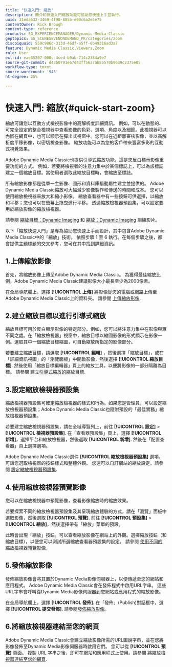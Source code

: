 ```yaml
---
title: "快速入門: 縮放"
description: 簡介和快速入門縮放功能可協助您快速上手並執行。
uuid: 31eda632-3469-4f90-885b-e90c6a2e5e75
contentOwner: Rick Brough
content-type: reference
products: SG_EXPERIENCEMANAGER/Dynamic-Media-Classic
geptopics: SG_SCENESEVENONDEMAND_PK/categories/zoom
discoiquuid: 559c986d-313d-46df-a5ff-0b49316ad3a7
feature: Dynamic Media Classic,Viewers,Zoom
role: User
exl-id: eae35207-000c-4ced-b9ab-714c2384a9e7
source-git-commit: d43b0791e67d43ff56a7ab85570b9639c2375e05
workflow-type: tm+mt
source-wordcount: '945'
ht-degree: 25%

---
```


# 快速入門: 縮放{#quick-start-zoom}

縮放可讓您以互動方式檢視影像中的高解析度詳細資訊。 例如，可以在動態的、可完全設定的整合檢視器中查看影像的色彩、選項、角度以及細節。此檢視器可以內嵌在網頁中，也可以顯示在彈出式視窗中。您可以在近距離審核影像，並以高解析度平移影像，以密切檢查影像。 縮放功能可以為您的客戶帶來豐富多彩的互動式視覺效果。

Adobe Dynamic Media Classic也提供引導式縮放功能，這是您反白標示影像重要功能的方式。 例如，若要將檢視者的注意力集中於某個標誌上，可以為該標誌建立一個縮放目標。當使用者選取此縮放目標時，會縮放至標誌。

所有縮放影像都是從單一主影像、圖形和資料庫驅動屬性建立並提供的。 Adobe Dynamic Media Classic縮放可大幅減少影像製作和傳送的時間和成本。 您可以使用縮放檢視器來放大和縮小影像。 縮放查看器中有一些按鈕可供選擇，以縮放和平移；您也可以在螢幕上拖曳進行平移。 透過縮放檢視器預設集，可以設定要用於縮放影像的縮放檢視器。

請參閱 [縮放目標：Dynamic Imaging](https://s7d5.scene7.com/s7viewers/html5/VideoViewer.html?videoserverurl=https://s7d5.scene7.com/is/content/&amp;emailurl=https://s7d5.scene7.com/s7/emailFriend&amp;serverUrl=https://s7d5.scene7.com/is/image/&amp;config=Scene7SharedAssets/Universal_HTML5_Video&amp;contenturl=https://s7d5.scene7.com/skins/&amp;asset=S7tutorials/559_Zoom%20Target%20Tool_converted%20renamed_Dynamic%20Imaging-AVS) 和 [縮放：Dynamic Imaging](https://s7d5.scene7.com/s7viewers/html5/VideoViewer.html?videoserverurl=https://s7d5.scene7.com/is/content/&amp;emailurl=https://s7d5.scene7.com/s7/emailFriend&amp;serverUrl=https://s7d5.scene7.com/is/image/&amp;config=Scene7SharedAssets/Universal_HTML5_Video&amp;contenturl=https://s7d5.scene7.com/skins/&amp;asset=S7tutorials/560_Zoom_converted%20renamed_Dynamic%20Imaging-AVS) 訓練影片。

以下「縮放快速入門」是專為協助您快速上手而設計，其中包含Adobe Dynamic Media Classic中的「縮放」技術。 依照步驟 1 至 6 執行。在每個步驟之後，都會提供主題標題的交叉參考，您可在其中找到詳細資訊。

## 1.上傳縮放影像

首先，將縮放影像上傳至Adobe Dynamic Media Classic。 為獲得最佳縮放比例，Adobe Dynamic Media Classic建議影像大小最長至少為2000像素。

在全局導航欄上，選擇 **[!UICONTROL 上傳]** 將影像從您的電腦或網路上傳至Adobe Dynamic Media Classic上的資料夾。 請參閱 [上傳縮放影像](uploading-zoom-images.md#uploading_zoom_images).

## 2.建立縮放目標以進行引導式縮放

縮放目標可用於反白顯示影像的特定部分。例如，您可以將注意力集中在影像與眾不同之處。在「縮放檢視器」視窗中，縮放目標以縮圖影像的形式顯示在影像一側。選取其中一個縮放目標縮圖，可自動縮放所指定的影像部分。

若要建立縮放目標，請選取 **[!UICONTROL 編輯]** ，然後選擇「縮放目標」，或在「詳細資訊視圖」的「瀏覽面板」中開啟影像，然後選擇 **[!UICONTROL 縮放目標]**. 然後使用「縮放目標編輯器」頁上的縮放工具，以便將影像的一部分隔離為目標。 請參閱 [建立引導式縮放的縮放目標](creating-zoom-targets-guided-zoom.md#creating_zoom_targets_for_guided_zoom).

## 3.設定縮放檢視器預設集

縮放檢視器預設集可確定縮放檢視器的樣式和行為。如果您是管理員，可以設定縮放檢視器預設集；Adobe Dynamic Media Classic也隨附預設的「最佳實務」縮放檢視器預設集。

若要建立縮放檢視器預設集，請在全域導覽列上，前往 **[!UICONTROL 設定]** > **[!UICONTROL 檢視器預設集]**. 在「查看器預設集」頁上，選擇 **[!UICONTROL 新增]**，選擇平台和縮放檢視器，然後選取 **[!UICONTROL 新增]**. 然後在「配置查看器」頁上選擇選項。

Adobe Dynamic Media Classic選件 **[!UICONTROL 縮放檢視器預設集]** 選項，可讓您選取檢視器的按鈕樣式和整體外觀。 您還可以自訂網站的縮放設定。請參閱 [設定縮放檢視器預設集](setting-zoom-viewer-presets.md#setting_up_zoom_viewer_presets).

## 4.使用縮放檢視器預覽影像

您可以在縮放檢視器中預覽影像，查看影像縮放時的縮放效果。

若要探索不同的縮放檢視器預設集及其呈現縮放體驗的方式，請在「瀏覽」面板中選取影像，然後選取 **[!UICONTROL 預覽]**. 前往 **[!UICONTROL 預設集]** > **[!UICONTROL 縮放]**，然後選擇帶有「縮放」菜單的預設。

此時會出現「縮放」按鈕。可以查看縮放影像在網站上的外觀。選擇縮放按鈕（和縮放目標），以便您可以測試所選縮放查看器預設集的設定。 請參閱 [使用不同的縮放檢視器預覽影像](previewing-image-assets-different-zoom.md#previewing_image_assets_with_different_zoom_viewers).

## 5.發佈縮放影像

發佈縮放影像會將其置於Dynamic Media影像伺服器上，以便傳遞至您的網站和應用程式。 Adobe Dynamic Media Classic會在發佈程式中啟用URL字串。 這些URL字串會呼叫從Dynamic Media影像伺服器到您網站或應用程式的縮放影像。

在全局導航欄上，選擇 **[!UICONTROL 發佈]**. 在「發佈」(Publish)對話框中，選擇 **[!UICONTROL 提交發佈]**. 請參閱[發佈縮放影像](publishing-zoom-images.md#publishing_zoom_images)。

## 6.將縮放檢視器連結至您的網頁

Adobe Dynamic Media Classic會建立縮放影像所需的URL圖說字串，並在您將影像發佈至Dynamic Media影像伺服器時啟用它們。 您可以從 **[!UICONTROL 預覽]** 頁面。 複製 URL 字串之後，即可在網站和應用程式上使用。請參閱 [將縮放檢視器連結至您的網頁](linking-zoom-viewers-web-pages.md#linking_zoom_viewers_to_your_web_pages).
